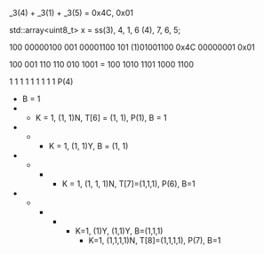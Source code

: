 

_3(4) + _3(1) + _3(5) = 0x4C, 0x01

std::array<uint8_t> x = ss(3), 4, 1, 6 (4), 7, 6, 5;


100          00000100
001          00001100
101       (1)01001100 0x4C
             00000001 0x01
             
100
001
110
110
010
1001
= 100 1010 1101 1000 1100




1 1 1 1 1 1 1 1 1
P(4)
+ B = 1
+ + K = 1, (1, 1)N, T[6] = (1, 1), P(1), B = 1
+ + + K = 1, (1, 1)Y, B = (1, 1)
+ + + + K = 1, (1, 1, 1)N, T[7]=(1,1,1), P(6), B=1
+ + + + + K=1, (1)Y, (1,1)Y, B=(1,1,1)
          + K=1, (1,1,1,1)N, T[8]=(1,1,1,1), P(7), B=1
    
